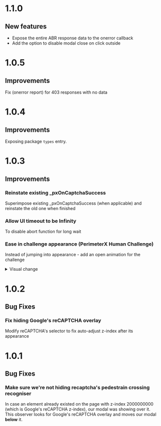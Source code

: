 # 1.1.0

## New features

- Expose the entire ABR response data to the onerror callback
- Add the option to disable modal close on click outside

# 1.0.5

## Improvements
Fix (onerror report) for 403 responses with no data

# 1.0.4

## Improvements
Exposing package `types` entry.

# 1.0.3

## Improvements

### Reinstate existing _pxOnCaptchaSuccess
Superimpose existing _pxOnCaptchaSuccess (when applicable) and reinstate the old one when finished

### Allow UI timeout to be Infinity
To disable abort function for long wait

### Ease in challenge appearance (PerimeterX Human Challenge)
Instead of jumping into appearance - add an open animation for the challenge

<details>
<summary>Visual change</summary>

| Before | After
| - | -
| ![](https://user-images.githubusercontent.com/516342/122932879-05102080-d366-11eb-9be0-d841e4fcf695.gif) | ![](https://user-images.githubusercontent.com/516342/122932930-11947900-d366-11eb-9f2d-3eee1c0e8fe1.gif)

</details>

# 1.0.2

## Bug Fixes

### Fix hiding Google's reCAPTCHA overlay
Modify reCAPTCHA's selector to fix auto-adjust z-index after its appearance

# 1.0.1

## Bug Fixes

### Make sure we're not hiding recaptcha's pedestrain crossing recogniser
In case an element already existed on the page with z-index 2000000000 (which is Google's reCAPTCHA z-index), our modal was showing over it. This observer looks for Google's reCAPTCHA overlay and moves our modal **below** it.
